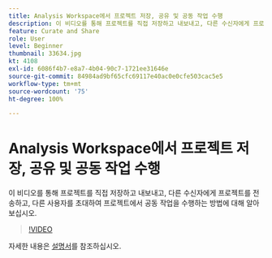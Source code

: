 ```yaml
---
title: Analysis Workspace에서 프로젝트 저장, 공유 및 공동 작업 수행
description: 이 비디오를 통해 프로젝트를 직접 저장하고 내보내고, 다른 수신자에게 프로젝트를 전송하고, 다른 사용자를 초대하여 프로젝트에서 공동 작업을 수행하는 방법에 대해 알아보십시오.
feature: Curate and Share
role: User
level: Beginner
thumbnail: 33634.jpg
kt: 4108
exl-id: 6086f4b7-e8a7-4b04-90c7-1721ee31646e
source-git-commit: 84984ad9bf65cfc69117e40ac0e0cfe503cac5e5
workflow-type: tm+mt
source-wordcount: '75'
ht-degree: 100%

---
```


# Analysis Workspace에서 프로젝트 저장, 공유 및 공동 작업 수행

이 비디오를 통해 프로젝트를 직접 저장하고 내보내고, 다른 수신자에게 프로젝트를 전송하고, 다른 사용자를 초대하여 프로젝트에서 공동 작업을 수행하는 방법에 대해 알아보십시오.

>[!VIDEO](https://video.tv.adobe.com/v/30993/?quality=12&learn=on)

자세한 내용은 [설명서](https://experienceleague.adobe.com/docs/analytics/analyze/analysis-workspace/curate-share/send-schedule-files.html)를 참조하십시오.
